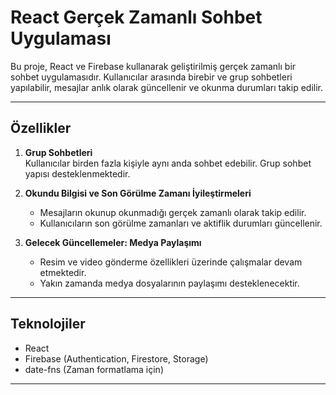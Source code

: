 # React Gerçek Zamanlı Sohbet Uygulaması

Bu proje, React ve Firebase kullanarak geliştirilmiş gerçek zamanlı bir sohbet uygulamasıdır. Kullanıcılar arasında birebir ve grup sohbetleri yapılabilir, mesajlar anlık olarak güncellenir ve okunma durumları takip edilir.

---

## Özellikler

1. **Grup Sohbetleri**  
   Kullanıcılar birden fazla kişiyle aynı anda sohbet edebilir. Grup sohbet yapısı desteklenmektedir.

2. **Okundu Bilgisi ve Son Görülme Zamanı İyileştirmeleri**

   - Mesajların okunup okunmadığı gerçek zamanlı olarak takip edilir.
   - Kullanıcıların son görülme zamanları ve aktiflik durumları güncellenir.

3. **Gelecek Güncellemeler: Medya Paylaşımı**
   - Resim ve video gönderme özellikleri üzerinde çalışmalar devam etmektedir.
   - Yakın zamanda medya dosyalarının paylaşımı desteklenecektir.

---

## Teknolojiler

- React
- Firebase (Authentication, Firestore, Storage)
- date-fns (Zaman formatlama için)

---
